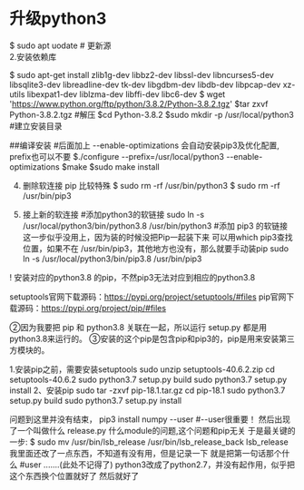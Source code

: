 # 升级python3
$ sudo apt uodate   # 更新源  
2.安装依赖库

$ sudo apt-get install zlib1g-dev libbz2-dev libssl-dev libncurses5-dev libsqlite3-dev libreadline-dev tk-dev libgdbm-dev libdb-dev libpcap-dev xz-utils libexpat1-dev liblzma-dev libffi-dev libc6-dev
$ wget 'https://www.python.org/ftp/python/3.8.2/Python-3.8.2.tgz'
$tar zxvf Python-3.8.2.tgz #解压
$cd Python-3.8.2
$sudo mkdir -p /usr/local/python3 #建立安装目录

##编译安装
#后面加上 --enable-optimizations 会自动安装pip3及优化配置, prefix也可以不要
$./configure --prefix=/usr/local/python3  --enable-optimizations
$make
$sudo make install

4. 删除软连接 pip 比较特殊
$ sudo rm -rf /usr/bin/python3
$ sudo rm -rf /usr/bin/pip3

5. 接上新的软连接
#添加python3的软链接
sudo ln -s /usr/local/python3/bin/python3.8 /usr/bin/python3
#添加 pip3 的软链接 这一步似乎没用上，因为装的时候没把Pip一起装下来   可以用which pip3查找位置，如果不在 /usr/bin/pip3，其他地方也没有，那么就要手动装pip
sudo ln -s /usr/local/python3/bin/pip3.8 /usr/bin/pip3

! 安装对应的python3.8 的pip，不然pip3无法对应到相应的python3.8

setuptools官网下载源码：https://pypi.org/project/setuptools/#files
pip官网下载源码：https://pypi.org/project/pip/#files

②因为我要把 pip 和 python3.8 关联在一起，所以运行 setup.py 都是用python3.8来运行的。
③安装的这个pip是包含pip和pip3的，pip是用来安装第三方模块的。

1.安装pip之前，需要安装setuptools
sudo unzip setuptools-40.6.2.zip
cd setuptools-40.6.2
sudo python3.7 setup.py build
sudo python3.7 setup.py install
2、安装pip
sudo tar -zxvf pip-18.1.tar.gz
cd pip-18.1
sudo python3.7 setup.py build
sudo python3.7 setup.py install

问题到这里并没有结束，
pip3 install numpy --user    #--user很重要！
然后出现了一个叫做什么  release.py 什么module的问题,这个问题和pip无关
于是最关键的一步:
$ sudo mv /usr/bin/lsb_release /usr/bin/lsb_release_back
lsb_release 我里面还改了一点东西，不知道有没有用，但是记录一下
就是把第一句话那个什么 #user .......(此处不记得了) python3改成了python2.7，并没有起作用，似乎把这个东西换个位置就好了
然后就好了
